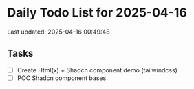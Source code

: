 # Daily Todo List for 2025-04-16
Last updated: 2025-04-16 00:49:48

## Tasks
- [ ] Create Html(x) + Shadcn component demo (tailwindcss)
- [ ] POC Shadcn component bases
